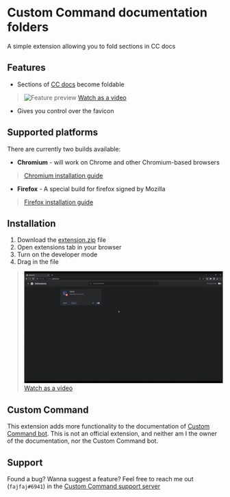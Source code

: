 # Custom Command documentation folders
A simple extension allowing you to fold sections in CC docs

## Features

- Sections of [CC docs](https://doc.ccommandbot.com/) become foldable
> ![Feature preview](guide/preview.gif)
> [Watch as a video](guide/preview.mp4)

- Gives you control over the favicon
  

## Supported platforms
There are currently two builds available:
- **Chromium** - will work on Chrome and other Chromium-based browsers
> [Chromium installation guide](guide/chromium.md)
- **Firefox** - A special build for firefox signed by Mozilla
> [Firefox installation guide](guide/firefox.md)

## Installation
1. Download the [extension.zip](/builds/chromium/extension.zip?raw=true) file
2. Open extensions tab in your browser
3. Turn on the developer mode
4. Drag in the file
> ![Installation](guide/installation.gif)
> [Watch as a video](guide/installation.mp4)

## Custom Command
This extension adds more functionality to the documentation of [Custom Command bot](https://ccommandbot.com).
This is not an official extension, and neither am I the owner of the documentation, nor the Custom Command bot.

## Support
Found a bug? Wanna suggest a feature? 
Feel free to reach me out (`fajfaj#6941`) in the [Custom Command support server](https://ccommandbot.com/join)
